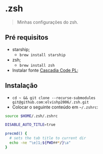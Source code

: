 # .zsh
> Minhas configurações do zsh.
## Pré requisitos
* starship;
  * `brew install starship`
* zsh;
  * `brew install zsh`
* Instalar fonte [Cascadia Code PL](https://github.com/microsoft/cascadia-code/releases);

## Instalação
* `cd ~ && git clone --recurse-submodules git@github.com:elvishp2006/.zsh.git`
* Colocar o seguinte conteúdo em `~/.zshrc`:
```bash
source $HOME/.zsh/.zshrc

DISABLE_AUTO_TITLE=true

precmd() {
  # sets the tab title to current dir
  echo -ne "\e]1;${PWD##*/}\a"
}
```
